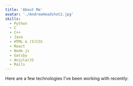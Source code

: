 ```yaml
---
title: 'About Me'
avatar: './AndrewHeadshot2.jpg'
skills:
  - Python
  - C
  - C++
  - Java
  - HTML & (S)CSS
  - React
  - Node.js
  - Gatsby
  - AnjularJS
  - Rails
---
```

Here are a few technologies I've been working with recently:

